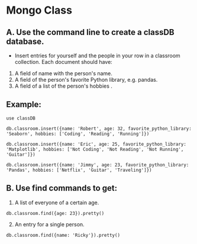 # Mongo Class

## A. Use the command line to create a classDB database.

* Insert entries for yourself and the people in your row in a classroom collection. Each document should have:

1. A field of name with the person's name.
2. A field of the person's favorite Python library, e.g. pandas.
3. A field of a list of the person's hobbies .

## Example:

```
use classDB

db.classroom.insert({name: 'Robert', age: 32, favorite_python_library: 'Seaborn', hobbies: ['Coding', 'Reading', 'Running']})

db.classroom.insert({name: 'Eric', age: 25, favorite_python_library: 'Matplotlib', hobbies: ['Not Coding', 'Not Reading', 'Not Running', 'Guitar']})

db.classroom.insert({name: 'Jimmy', age: 23, favorite_python_library: 'Pandas', hobbies: ['Netflix', 'Guitar', 'Traveling']})
```

## B. Use find commands to get:

1. A list of everyone of a certain age.


```
db.classroom.find({age: 23}).pretty()
```

2. An entry for a single person.


```
db.classroom.find({name: 'Ricky'}).pretty()
```
